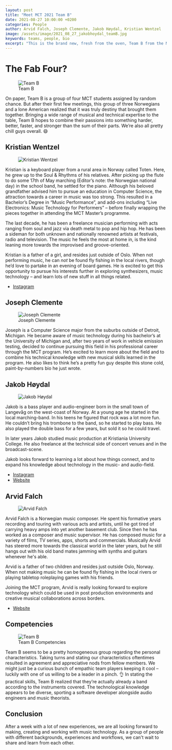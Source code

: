 ```yaml
---
layout: post
title: "Meet MCT 2021 Team B"
date: 2021-08-27 10:00:00 +0200
categories: People
author: Arvid Falch, Joseph Clemente, Jakob Høydal, Kristian Wentzel
image: /assets/image/2021_08_27_jakobhoydal_teamB.jpg
keywords: teams, people, bio
excerpt: "This is the brand new, fresh from the oven, Team B from the MCT 2021 program. Come and say hi to us!"
---
```


# The Fab Four?


<figure style="float: none">
   <img src="https://drive.google.com/uc?&id=1LjFTKMANm5qnBxupU7NS7L4XNSmmSXzK" alt="Team B" title="Team B" width="auto" />
   <figcaption>Team B</figcaption>
</figure>



On paper, Team B is a group of four MCT students assigned by random chance. But after their first few meetings, this group of three Norwegians and a lone American realized that it was truly destiny that brought them together. Bringing a wide range of musical and technical expertise to the table, Team B hopes to combine their passions into something harder, better, faster, and stronger than the sum of their parts. We’re also all pretty chill guys overall. 😄



## Kristian Wentzel

<figure style="float: none">
   <img src="https://drive.google.com/uc?&id=1z9wAyjdHqw8qOu3rosM-7x3M6BP0esxW" alt="Kristian Wentzel" title="Kristian Wentzel" width="auto" />
   <figcaption></figcaption>
</figure>

Kristian is a keyboard player from a rural area in Norway called Toten. Here, he grew up to the Soul & Rhythms of his relatives. After picking up the flute to do some 17th of May marching (Editor’s note: the Norwegian national day) in the school band, he settled for the piano. Although his beloved grandfather advised him to pursue an education in Computer Science, the attraction towards a career in music was too strong. This resulted in a Bachelor’s Degree in “Music Performance”, and add-ons including “Live Electronics: Music Technology for Performers” – before finally wrapping the pieces together in attending the MCT Master’s programme.

The last decade, he has been a freelance musician performing with acts ranging from soul and jazz via death metal to pop and hip hop. He has been a sideman for both unknown and nationally renowned artists at festivals, radio and television. The music he feels the most at home in, is the kind leaning more towards the improvised and groove-oriented.

Kristian is a father of a girl, and resides just outside of Oslo. When not performing music, he can *not* be found fly fishing in the local rivers, though he’d love to partake in an evening of board games. He is excited to get this opportunity to pursue his interests further in exploring synthesizers, music technology – and learn lots of new stuff in all things related.

- [Instagram](https://instagram.com/wnetzel)


## Joseph Clemente

<figure style="float: none">
   <img src="https://drive.google.com/uc?&id=1plhlPy6HHH_q6hd9S5gLweHEA32JdTEh" alt="Joseph Clemente" title="Joseph Clemente" width="auto" />
   <figcaption>Joseph Clemente</figcaption>
</figure>

Joseph is a Computer Science major from the suburbs outside of Detroit, Michigan. He became aware of music technology during his bachelor’s at the University of Michigan and, after two years of work in vehicle emission testing, decided to continue pursuing this field in his professional career through the MCT program. He’s excited to learn more about the field and to combine his technical knowledge with new musical skills learned in the program. He also likes to think he’s a pretty fun guy despite this stone cold, paint-by-numbers bio he just wrote.



## Jakob Høydal

<figure style="float: none">
   <img src="https://drive.google.com/uc?&id=1RFj9peiPQTNXnpjWcrJBJ0twfOoDb58G" alt="Jakob Høydal" title="Jakob Høydal" width="auto" />
   <figcaption></figcaption>
</figure>

Jakob is a bass player and audio-engineer born in the small town of Langevåg on the west-coast of Norway. At a young age he started in the local marching-band. In his teens he figured that rock was a lot more fun. He couldn’t bring his trombone to the band, so he started to play bass. He also played the double bass for a few years, but sold it so he could travel.

In later years Jakob studied music production at Kristiania University College. He also freelance at the technical side of concert venues and in the broadcast-scene.

Jakob looks forward to learning a lot about how things connect, and to expand his knowledge about technology in the music- and audio-field.

- [Instagram](https://instagram.com/yakobohoydal)
- [Website](https://jakobhoydal.no)


## Arvid Falch

<figure style="float: none">
   <img src="https://drive.google.com/uc?&id=1d1M42g4CZ8jC-cnFbZYGvYCxIf7qbdsL" alt="Arvid Falch" title="Arvid Falch" width="auto" />
   <figcaption></figcaption>
</figure>

Arvid Falch is a Norwegian music composer. He spent his formative years recording and touring with various acts and artists, until he got tired of carrying heavy amps into yet another basement club. Since then he has worked as a composer and music supervisor. He has composed music for a variety of films, TV series, apps, shorts and commercials.
Musically Arvid has steered more towards the classical world in the later years, but he still hangs out with his old band mates jamming with synths and guitars whenever he's able.

Arvid is a father of two children and resides just outside Oslo, Norway. When not making music he can be found fly fishing in the local rivers or playing tabletop roleplaying games with his friends.

Joining the MCT program, Arvid is really looking forward to explore technology which could be used in post production environments and creative musical collaborations across borders.

- [Website](https://arvidfalch.com/)


## Competencies

<figure style="float: none">
   <img src="https://drive.google.com/uc?&id=1rrnPltxztq3_kEacPp06f_PliG09pH_h" alt="Team B" title="Team B" width="auto" />
   <figcaption>Team B Competencies</figcaption>
</figure>

Team B seems to be a pretty homogeneous group regarding the personal characteristics. Taking turns and stating our characteristics oftentimes resulted in agreement and appreciative nods from fellow members. We might just be a curious bunch of empathic team players keeping it cool – luckily with one of us willing to be a leader in a pinch. 👌 In stating the practical skills, Team B realized that they’re actually already a band according to the instruments covered. The technological knowledge appears to be diverse, sporting a software developer alongside audio engineers and music theorists.



## Conclusion

After a week with a lot of new experiences, we are all looking forward to making, creating and working with music technology. As a group of people with different backgrounds, experiences and workflows, we can't wait to share and learn from each other.
